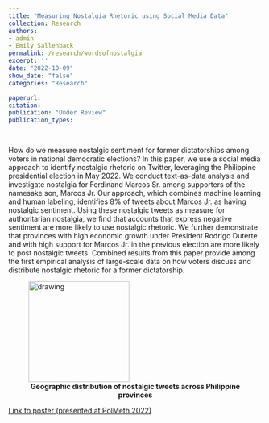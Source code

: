 ```yaml
---
title: "Measuring Nostalgia Rhetoric using Social Media Data"
collection: Research
authors: 
- admin
- Emily Sallenback
permalink: /research/wordsofnostalgia
excerpt: ''
date: "2022-10-09"
show_date: "false"
categories: "Research"

paperurl: 
citation:
publication: "Under Review"
publication_types: 

---
```


How do we measure nostalgic sentiment for former dictatorships among voters in national democratic elections? In this paper, we use a social media approach to identify nostalgic rhetoric on Twitter, leveraging the Philippine presidential election in May 2022. We conduct text-as-data analysis and investigate nostalgia for Ferdinand Marcos Sr. among supporters of the namesake son, Marcos Jr. Our approach, which combines machine learning and human labeling, identifies 8\% of tweets about Marcos Jr. as having nostalgic sentiment. Using these nostalgic tweets as measure for authoritarian nostalgia, we find that accounts that express negative sentiment are more likely to use nostalgic rhetoric. We further demonstrate that provinces with high economic growth under President Rodrigo Duterte and with high support for Marcos Jr. in the previous election are more likely to post nostalgic tweets. Combined results from this paper provide among the first empirical analysis of large-scale data on how voters discuss and distribute nostalgic rhetoric for a former dictatorship. 
<figure>
<img src="/dataviz/nost_ph_map_pc.png" alt="drawing" width="200"/>
<figcaption align = "center"><b>Geographic distribution of nostalgic tweets across Philippine provinces</b></figcaption>
</figure>

[Link to poster (presented at PolMeth 2022)](http://www.sanghoonkim.org/files/polmeth_poster.pdf)

